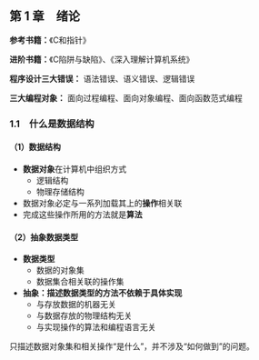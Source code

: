 ## 第 1 章&emsp;绪论

**参考书籍：**《C和指针》

**进阶书籍：**《C陷阱与缺陷》、《深入理解计算机系统》

**程序设计三大错误：** 语法错误、语义错误、逻辑错误

**三大编程对象：** 面向过程编程、面向对象编程、面向函数范式编程

### 1.1&emsp;什么是数据结构

#### （1）数据结构

 - **数据对象**在计算机中组织方式
   - 逻辑结构
   - 物理存储结构
 - 数据对象必定与一系列加载其上的**操作**相关联
 - 完成这些操作所用的方法就是**算法**
 
#### （2）抽象数据类型
 - **数据类型**
   - 数据的对象集
   - 数据集合相关联的操作集
 - **抽象：描述数据类型的方法不依赖于具体实现**
   - 与存放数据的机器无关
   - 与数据存放的物理结构无关
   - 与实现操作的算法和编程语言无关
   
 只描述数据对象集和相关操作“是什么”，并不涉及“如何做到”的问题。
